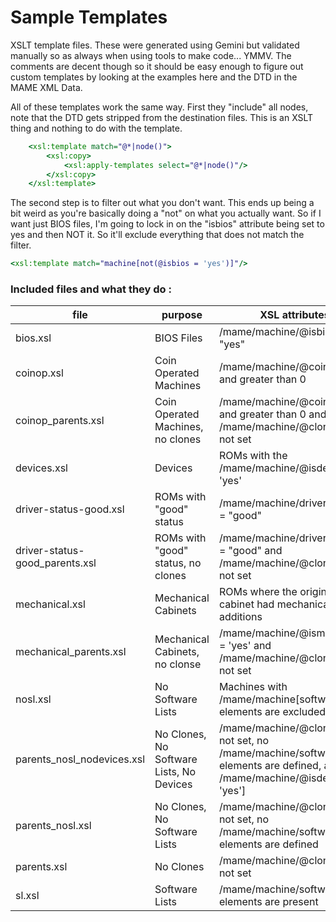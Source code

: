 # Sample Templates

XSLT template files. These were generated using Gemini but validated manually so as always when using tools to make code... YMMV. The comments are decent though so it should be easy enough to figure out custom templates by looking at the examples here and the DTD in the MAME XML Data.

All of these templates work the same way. First they "include" all nodes, note that the DTD gets stripped from the destination files. This is an XSLT thing and nothing to do with the template.

```xslt
    <xsl:template match="@*|node()">
        <xsl:copy>
            <xsl:apply-templates select="@*|node()"/>
        </xsl:copy>
    </xsl:template>
```

The second step is to filter out what you don't want. This ends up being a bit weird as you're basically doing a "not" on what you actually want. So if I want just BIOS files, I'm going to lock in on the "isbios" attribute being set to yes and then NOT it. So it'll exclude everything that does not match the filter.

```xslt
<xsl:template match="machine[not(@isbios = 'yes')]"/>
```

### Included files and what they do :
| file | purpose | XSL attributes |
| ---- | ------- | -------------- |
| bios.xsl | BIOS Files | /mame/machine/@isbios = "yes" |
| coinop.xsl | Coin Operated Machines | /mame/machine/@coins set and greater than 0 |
| coinop\_parents.xsl | Coin Operated Machines, no clones | /mame/machine/@coins set and greater than 0 and /mame/machine/@cloneof is not set |
| devices.xsl | Devices | ROMs with the /mame/machine/@isdevice = 'yes' |
| driver-status-good.xsl | ROMs with "good" status | /mame/machine/driver/@status = "good" |
| driver-status-good\_parents.xsl | ROMs with "good" status, no clones | /mame/machine/driver/@status = "good" and /mame/machine/@cloneof is not set |
| mechanical.xsl | Mechanical Cabinets | ROMs where the original cabinet had mechanical additions | /mame/machine/@ismechanical = 'yes' |
| mechanical\_parents.xsl | Mechanical Cabinets, no clonse | /mame/machine/@ismechanical = 'yes' and /mame/machine/@cloneof is not set |
| nosl.xsl | No Software Lists | Machines with /mame/machine[softwarelist] elements are excluded |
| parents\_nosl\_nodevices.xsl | No Clones, No Software Lists, No Devices | /mame/machine/@cloneof is not set, no /mame/machine/softwarelist elements are defined, and /mame/machine/@isdevice != 'yes'] |
| parents\_nosl.xsl | No Clones, No Software Lists | /mame/machine/@cloneof is not set, no /mame/machine/softwarelist elements are defined |
| parents.xsl | No Clones | /mame/machine/@cloneof is not set |
| sl.xsl | Software Lists | /mame/machine/softwarelist elements are present |

